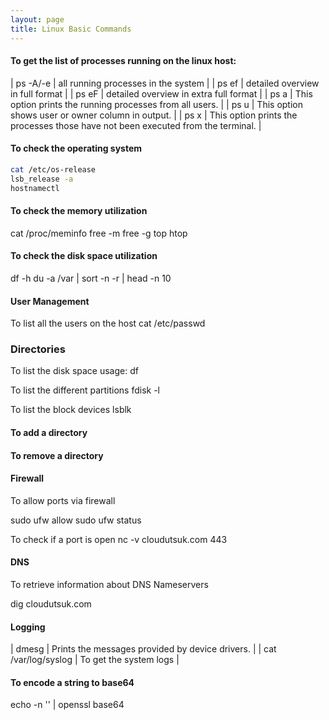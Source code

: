 ```yaml
---
layout: page
title: Linux Basic Commands
---
```



#### To get the list of processes running on the linux host:

| ps -A/-e |  all running processes in the system | 
| ps ef | detailed overview in  full format | 
| ps eF | detailed overview in  extra full format |
| ps a | This option prints the running processes from all users. | 
| ps u | This option shows user or owner column in output. | 
| ps x | This option prints the processes those have not been executed from the terminal. | 



#### To check the operating system
```bash
cat /etc/os-release
lsb_release -a
hostnamectl
```


#### To check the memory utilization

cat /proc/meminfo
free -m
free -g
top
htop

#### To check the disk space utilization
df -h
du -a /var | sort -n -r | head -n 10


#### User Management
To list all the users on the host
cat /etc/passwd



### Directories
To list the disk space usage:
df

To list the different partitions 
fdisk -l

To list the block devices
lsblk



#### To add a directory

#### To remove a directory




#### Firewall
To allow ports via firewall

sudo ufw allow <portno>
sudo ufw status

To check if a port is open
nc -v cloudutsuk.com 443

#### DNS
To retrieve information about DNS Nameservers

dig cloudutsuk.com


#### Logging
| dmesg | Prints the messages provided by device drivers. | 
| cat /var/log/syslog | To get the system logs | 



#### To encode a string to base64
echo -n '<string>' | openssl base64